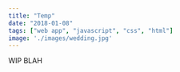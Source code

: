 ```yaml
---
title: "Temp"
date: "2018-01-08"
tags: ["web app", "javascript", "css", "html"]
image: './images/wedding.jpg'
---
```


WIP BLAH
